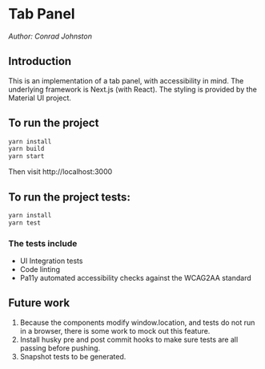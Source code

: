 # Tab Panel

_Author: Conrad Johnston_

## Introduction

This is an implementation of a tab panel, with accessibility in mind. The underlying framework is Next.js (with React). The styling is provided by the Material UI project.

## To run the project

```sh
yarn install
yarn build
yarn start
```

Then visit http://localhost:3000

## To run the project tests:

```sh
yarn install
yarn test
```

### The tests include

- UI Integration tests
- Code linting
- Pa11y automated accessibility checks against the WCAG2AA standard

## Future work

1. Because the components modify window.location, and tests do not run in a browser, there is some work to mock out this feature.
1. Install husky pre and post commit hooks to make sure tests are all passing before pushing.
1. Snapshot tests to be generated.
